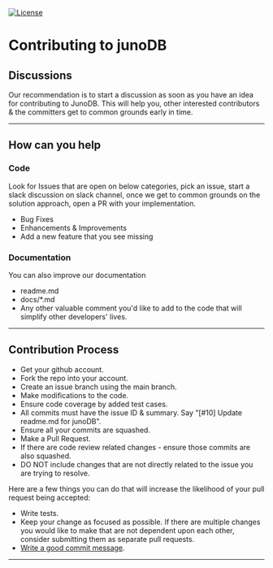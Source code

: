 [![License](https://img.shields.io/badge/License-Apache_2.0-blue.svg)](https://opensource.org/licenses/Apache-2.0)


# Contributing to junoDB

## Discussions

Our recommendation is to start a discussion as soon as you have an idea for contributing to JunoDB.
This will help you, other interested contributors & the committers get to common grounds early in time.


--------------------------------------------------------------------------------------------------------------------

## How can you help

### Code
Look for Issues that are open on below categories, pick an issue, start a slack discussion on slack channel, once we get to common grounds on the solution approach, open a PR with your implementation.
* Bug Fixes
* Enhancements & Improvements 
* Add a new feature that you see missing

### Documentation
You can also improve our documentation
* readme.md
* docs/*.md
* Any other valuable comment you'd like to add to the code that will simplify other developers' lives.

--------------------------------------------------------------------------------------------------------------------


## Contribution Process

* Get your github account.
* Fork the repo into your account.
* Create an issue branch using the main branch.
* Make modifications to the code.
* Ensure code coverage by added test cases.
* All commits must have the issue ID & summary. Say "[#10] Update readme.md for junoDB".
* Ensure all your commits are squashed.
* Make a Pull Request.
* If there are code review related changes - ensure those commits are also squashed.
* DO NOT include changes that are not directly related to the issue you are trying to resolve.

Here are a few things you can do that will increase the likelihood of your pull request being accepted:

* Write tests.
* Keep your change as focused as possible. If there are multiple changes you would like to make that are not dependent upon each other, consider submitting them as separate pull requests.
* [Write a good commit message](https://tbaggery.com/2008/04/19/a-note-about-git-commit-messages.html).

--------------------------------------------------------------------------------------------------------------------
